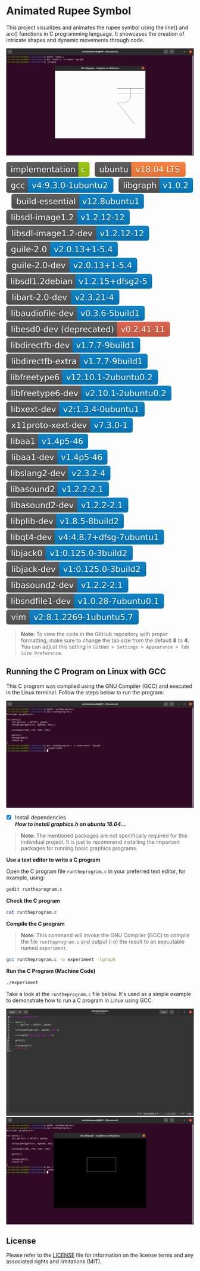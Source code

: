 # Animated Rupee Symbol
This project visualizes and animates the rupee symbol using the line() and arc() functions in C programming language. It showcases the creation of intricate shapes and dynamic movements through code.

![Screenshot](rupee.gif?raw=true)

![Badge](badges/badge-01.svg?raw=true&sanitize=true)&emsp;![Badge](badges/badge-02.svg?raw=true&sanitize=true)&emsp;![Badge](badges/badge-03.svg?raw=true&sanitize=true)&emsp;![Badge](badges/badge-04.svg?raw=true&sanitize=true)&emsp;![Badge](badges/badge-05.svg?raw=true&sanitize=true)&emsp;![Badge](badges/badge-06.svg?raw=true&sanitize=true)&emsp;![Badge](badges/badge-07.svg?raw=true&sanitize=true)&emsp;![Badge](badges/badge-08.svg?raw=true&sanitize=true)&emsp;![Badge](badges/badge-09.svg?raw=true&sanitize=true)&emsp;![Badge](badges/badge-10.svg?raw=true&sanitize=true)&emsp;![Badge](badges/badge-11.svg?raw=true&sanitize=true)&emsp;![Badge](badges/badge-12.svg?raw=true&sanitize=true)&emsp;![Badge](badges/badge-13.svg?raw=true&sanitize=true)&emsp;![Badge](badges/badge-14.svg?raw=true&sanitize=true)&emsp;![Badge](badges/badge-15.svg?raw=true&sanitize=true)&emsp;![Badge](badges/badge-16.svg?raw=true&sanitize=true)&emsp;![Badge](badges/badge-17.svg?raw=true&sanitize=true)&emsp;![Badge](badges/badge-18.svg?raw=true&sanitize=true)&emsp;![Badge](badges/badge-19.svg?raw=true&sanitize=true)&emsp;![Badge](badges/badge-20.svg?raw=true&sanitize=true)&emsp;![Badge](badges/badge-21.svg?raw=true&sanitize=true)&emsp;![Badge](badges/badge-22.svg?raw=true&sanitize=true)&emsp;![Badge](badges/badge-23.svg?raw=true&sanitize=true)&emsp;![Badge](badges/badge-24.svg?raw=true&sanitize=true)&emsp;![Badge](badges/badge-25.svg?raw=true&sanitize=true)&emsp;![Badge](badges/badge-26.svg?raw=true&sanitize=true)&emsp;![Badge](badges/badge-27.svg?raw=true&sanitize=true)&emsp;![Badge](badges/badge-28.svg?raw=true&sanitize=true)&emsp;![Badge](badges/badge-29.svg?raw=true&sanitize=true)&emsp;![Badge](badges/badge-30.svg?raw=true&sanitize=true)&emsp;![Badge](badges/badge-31.svg?raw=true&sanitize=true&sanitize=true)

> **Note:** To view the code in the GitHub repository with proper formatting, make sure to change the tab size from the default **8** to **4**. You can adjust this setting in `GitHub > Settings > Appearance > Tab Size Preference`.

## Running the C Program on Linux with GCC
This C program was compiled using the GNU Compiler (GCC) and executed in the Linux terminal. Follow the steps below to run the program:

![Screenshot](run-the-program-1.png?raw=true)

- [x] Install dependencies \
***How to install graphics.h on ubuntu 18.04...***

> **Note:** The mentioned packages are not specifically required for this individual project. It is just to recommend installing the important packages for running basic graphics programs.

**Use a text editor to write a C program** 

Open the C program file `runtheprogram.c` in your preferred text editor, for example, using:
```bash
gedit runtheprogram.c
```
**Check the C program**
```bash
cat runtheprogram.c
```
**Compile the C program**
> **Note:** This command will invoke the GNU Compiler (GCC) to compile the file `runtheprogram.c` and output (-o) the result to an executable named `experiment`.

```bash
gcc runtheprogram.c -o experiment -lgraph
```
**Run the C Program (Machine Code)**
```bash
./experiment
```
Take a look at the `runtheprogram.c` file below. It's used as a simple example to demonstrate how to run a C program in Linux using GCC.

![Screenshot](run-the-program-2.png?raw=true)
![Screenshot](run-the-program-3.png?raw=true)

## License
Please refer to the [LICENSE](LICENSE) file for information on the license terms and any associated rights and limitations (MIT).
